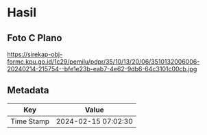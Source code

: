 # Hasil

## Foto C Plano

https://sirekap-obj-formc.kpu.go.id/1c29/pemilu/pdpr/35/10/13/20/06/3510132006006-20240214-215754--bfe1e23b-eab7-4e62-9db6-64c3101c00cb.jpg


## Metadata

| Key        | Value               |
| ---------- | ------------------- |
| Time Stamp | 2024-02-15 07:02:30 |




